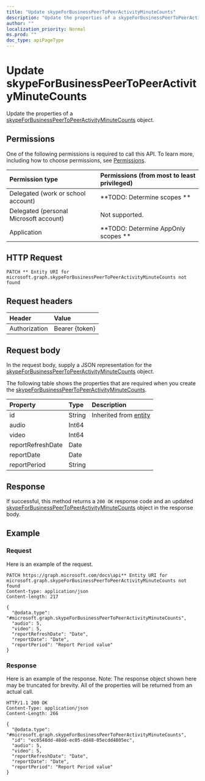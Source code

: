 ```yaml
---
title: "Update skypeForBusinessPeerToPeerActivityMinuteCounts"
description: "Update the properties of a skypeForBusinessPeerToPeerActivityMinuteCounts object."
author: ""
localization_priority: Normal
ms.prod: ""
doc_type: apiPageType
---
```


# Update skypeForBusinessPeerToPeerActivityMinuteCounts

Update the properties of a [skypeForBusinessPeerToPeerActivityMinuteCounts](../resources/skypeforbusinesspeertopeeractivityminutecounts.md) object.

## Permissions
One of the following permissions is required to call this API. To learn more, including how to choose permissions, see [Permissions](/concepts/permissions-reference.md).

|Permission type|Permissions (from most to least privileged)|
|:---|:---|
|Delegated (work or school account)|**TODO: Determine scopes **|
|Delegated (personal Microsoft account)|Not supported.|
|Application|**TODO: Determine AppOnly scopes **|

## HTTP Request
<!-- {
  "blockType": "ignored"
}
-->
``` http
PATCH ** Entity URI for microsoft.graph.skypeForBusinessPeerToPeerActivityMinuteCounts not found
```

## Request headers
|Header|Value|
|:---|:---|
|Authorization|Bearer {token}|

## Request body
In the request body, supply a JSON representation for the [skypeForBusinessPeerToPeerActivityMinuteCounts](../resources/skypeForBusinessPeerToPeerActivityMinuteCounts.md) object.

The following table shows the properties that are required when you create the [skypeForBusinessPeerToPeerActivityMinuteCounts](../resources/skypeforbusinesspeertopeeractivityminutecounts.md).

|Property|Type|Description|
|:---|:---|:---|
|id|String| Inherited from [entity](../resources/entity.md)|
|audio|Int64||
|video|Int64||
|reportRefreshDate|Date||
|reportDate|Date||
|reportPeriod|String||



## Response
If successful, this method returns a `200 OK` response code and an updated [skypeForBusinessPeerToPeerActivityMinuteCounts](../resources/skypeforbusinesspeertopeeractivityminutecounts.md) object in the response body.

## Example

### Request
Here is an example of the request.
<!-- {
  "blockType": "request",
  "name": "update_skypeforbusinesspeertopeeractivityminutecounts"
}
-->
``` http
PATCH https://graph.microsoft.com/docs\api** Entity URI for microsoft.graph.skypeForBusinessPeerToPeerActivityMinuteCounts not found
Content-type: application/json
Content-length: 217

{
  "@odata.type": "#microsoft.graph.skypeForBusinessPeerToPeerActivityMinuteCounts",
  "audio": 5,
  "video": 5,
  "reportRefreshDate": "Date",
  "reportDate": "Date",
  "reportPeriod": "Report Period value"
}
```

### Response
Here is an example of the response. Note: The response object shown here may be truncated for brevity. All of the properties will be returned from an actual call.
<!-- {
  "blockType": "response",
  "truncated": true
}
-->
``` http
HTTP/1.1 200 OK
Content-Type: application/json
Content-Length: 266

{
  "@odata.type": "#microsoft.graph.skypeForBusinessPeerToPeerActivityMinuteCounts",
  "id": "ec0548dd-48dd-ec05-dd48-05ecdd4805ec",
  "audio": 5,
  "video": 5,
  "reportRefreshDate": "Date",
  "reportDate": "Date",
  "reportPeriod": "Report Period value"
}
```

